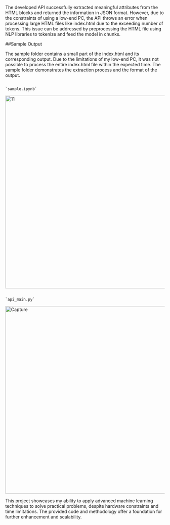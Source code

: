 The developed API successfully extracted meaningful attributes from the HTML blocks and returned the information in JSON format. However, due to the constraints of using a low-end PC, the API throws an error when processing large HTML files like index.html due to the exceeding number of tokens. This issue can be addressed by preprocessing the HTML file using NLP libraries to tokenize and feed the model in chunks.

##Sample Output

The sample folder contains a small part of the index.html and its corresponding output. Due to the limitations of my low-end PC, it was not possible to process the entire index.html file within the expected time. The sample folder demonstrates the extraction process and the format of the output.

                                                              `sample.ipynb`

<img width="610" alt="11" src="https://github.com/AryanKapri88/LLM-ecommerce-parser/assets/110614822/e717a03b-7ec8-4584-aefb-07a9a7c1ae84">

                                                              `api_main.py`

<img width="593" alt="Capture" src="https://github.com/AryanKapri88/LLM-ecommerce-parser/assets/110614822/f5c348f4-f57a-48b4-9a08-a21d66d5d28b">


This project showcases my ability to apply advanced machine learning techniques to solve practical problems, despite hardware constraints and time limitations. The provided code and methodology offer a foundation for further enhancement and scalability.
